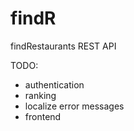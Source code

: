 # findR
findRestaurants REST API

TODO:
 - authentication
 - ranking
 - localize error messages
 - frontend